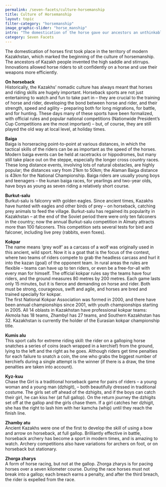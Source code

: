 ```yaml
---
permalink: /seven-facets/culture-horsemanship
title: Culture of Horsemanship
layout: topic
filter-category: "horsemanship"
image_graphic-slider: "horse_manship"
intro: "The domestication of the horse gave our ancestors an unthinkable superiority at that time, and on the global scale made the biggest revolution in the economy and military affairs. However, the domestication of the horse marked the beginning of a culture of horsemanship. A rider on a horse, armed with a bow, lance or saber, became a symbol of the era when powerful empires created by nomadic peoples came to the forefront of history."
category: Seven Facets
---
```

The domestication of horses first took place in the territory of modern Kazakhstan, which marked the beginning of the culture of horsemanship. The ancestors of Kazakh people invented the high saddle and stirrups. Innovations allowed horse riders to sit confidently on a horse and use their weapons more efficiently.

<p><b>On horseback</b><br/>
Historically, the Kazakhs’ nomadic culture has always meant that horses and riding skills are hugely important. Horseback sports are not just entertaining to watch and fun to take part in – they are crucial to the training of horse and rider, developing the bond between horse and rider, and their strength, speed and agility – preparing both for long migrations, for battle, and for hunting. These days many of these sports have been formalized, with official rules and popular national competitions (Nationwide President’s Cup Competitions are the most important) – but, of course, they are still played the old way at local level, at holiday times.
</p>

<p><b>Baiga</b> <br/>
Baiga is horseracing point-to-point at various distances, in which the tactical skills of the riders can be as important as the speed of the horses. Modern baiga events can be held at racetracks or hippodromes, but many still take place out on the steppe, especially the longer cross country races. These long distance events, involving lots of natural obstacles, are highly popular; the distances vary from 21km to 50km; the Alaman Baiga distance is 43km for the National Championship. Baiga riders are usually young boys and teenagers – the kunan baiga races, for yearlings and two-year olds, have boys as young as seven riding a relatively short course.
</p>

<p><b>Burkut-salu</b><br/>
Burkut-salu is falconry with golden eagles. Since ancient times, Kazakhs have hunted with eagles and other birds of prey – on horseback, catching prey animals to feed the village. Burkut-salu has regained its popularity in Kazakhstan – at the end of the Soviet period there were only ten falconers in the country; now the annual Burkut-salu competition in Almaty attracts more than 100 falconers. This competition sets several tests for bird and falconer, including live prey (rabbits, even foxes).
</p>

<p><b>Kokpar</b> <br/>
The name means ‘grey wolf’ as a carcass of a wolf was originally used in this ancient, wild sport. Now it is a goat that is the focus of the contest, where two teams of riders compete to grab the headless carcass and hurl it into the kazan (goal) of the opponent team. In rural areas the rules are flexible – teams can have up to ten riders, or even be a free-for-all with every man for himself. The official kokpar rules say the teams have four riders, and the ground measures 80 metres by 200 metres. Each game lasts only 15 minutes, but it is fierce and demanding on horse and rider. Both must be strong, courageous, swift and agile, and horses are bred and trained specially for kokpar. <br/>
The first National Kokpar Association was formed in 2000, and there have been annual championships since 2001, with youth championships starting in 2005. All 14 oblasts in Kazakhstan have professional kokpar teams: Akmola has 18 teams, Zhambyl has 27 teams, and Southern Kazakhstan has 32. Kazakhstan is currently the holder of the Eurasian kokpar championship title.
</p>

<p><b>Kumis alu</b> <br/>
This sport calls for extreme riding skill: the rider on a galloping horse snatches a series of coins (each wrapped in a kerchief) from the ground, lying to the left and the right as he goes. Although riders get time penalties for each failure to snatch a coin, the one who grabs the biggest number of kerchiefs during a single attempt is the winner (if there is a draw, the time penalties are taken into account).
</p>

<p><b>Kyz-kuu</b> <br/>
Chase the Girl is a traditional horseback game for pairs of riders – a young woman and a young man (dzhigit), – both beautifully dressed in traditional costume. The girls set off ahead of the dzhigits, and if the boys can catch their girl, he can kiss her (at full gallop). On the return journey the dzhigits set off at the gallop and the girls chase them. If a girl catches her dzhigit, she has the right to lash him with her kamcha (whip) until they reach the finish line.
</p>

<p><b>Zhamby atu</b><br/>
Ancient Kazakhs were one of the first to develop the skill of using a bow and arrow on horseback, at full gallop. Brilliantly effective in battle, horseback archery has become a sport in modern times, and is amazing to watch. Archery competitions also have variations for archers on foot, or on horseback but stationary.
</p>

<p><b>Zhorga zharys</b>  <br/>
A form of horse racing, but not at the gallop. Zhorga zharys is for pacing horses over a seven kilometer course. During the race horses must not break into a gallop; each breach earns a penalty, and after the third breach, the rider is expelled from the race.
</p>
